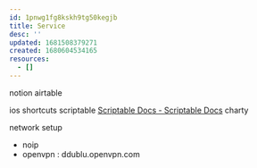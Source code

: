 ```yaml
---
id: 1pnwg1fg8kskh9tg50kegjb
title: Service
desc: ''
updated: 1681508379271
created: 1680604534165
resources:
  - []
---
```


notion
airtable

ios
  shortcuts
  scriptable [Scriptable Docs - Scriptable Docs](https://docs.scriptable.app)
  charty

network setup
- noip
- openvpn : ddublu.openvpn.com
